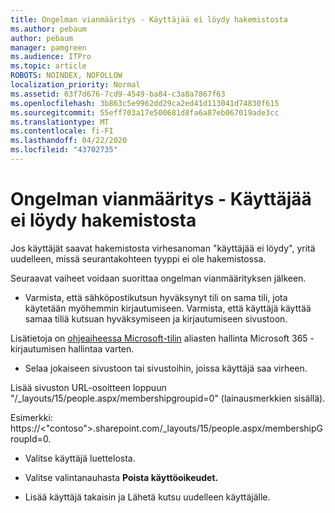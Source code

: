 ```yaml
---
title: Ongelman vianmääritys - Käyttäjää ei löydy hakemistosta
ms.author: pebaum
author: pebaum
manager: pamgreen
ms.audience: ITPro
ms.topic: article
ROBOTS: NOINDEX, NOFOLLOW
localization_priority: Normal
ms.assetid: 63f7d676-7cd9-4549-ba84-c3a8a7867f63
ms.openlocfilehash: 3b863c5e9962dd29ca2ed41d113041d74830f615
ms.sourcegitcommit: 55eff703a17e500681d8fa6a87eb067019ade3cc
ms.translationtype: MT
ms.contentlocale: fi-FI
ms.lasthandoff: 04/22/2020
ms.locfileid: "43702735"
---
```

# <a name="troubleshoot-issue---user-not-found-in-directory"></a>Ongelman vianmääritys - Käyttäjää ei löydy hakemistosta

Jos käyttäjät saavat hakemistosta virhesanoman "käyttäjää ei löydy", yritä uudelleen, missä seurantakohteen tyyppi ei ole hakemistossa.

Seuraavat vaiheet voidaan suorittaa ongelman vianmäärityksen jälkeen.

- Varmista, että sähköpostikutsun hyväksynyt tili on sama tili, jota käytetään myöhemmin kirjautumiseen. Varmista, että käyttäjä käyttää samaa tiliä kutsuan hyväksymiseen ja kirjautumiseen sivustoon. 

Lisätietoja on [ohjeaiheessa Microsoft-tilin</a> aliasten hallinta Microsoft 365 -kirjautumisen hallintaa varten](https://support.microsoft.com/help/12407/microsoft-account-how-to-manage-aliases). 

- Selaa jokaiseen sivustoon tai sivustoihin, joissa käyttäjä saa virheen. 

Lisää sivuston URL-osoitteen loppuun "/_layouts/15/people.aspx/membershipgroupid=0" (lainausmerkkien sisällä). 

Esimerkki: https://<"contoso">.sharepoint.com/_layouts/15/people.aspx/membershipGroupId=0.

- Valitse käyttäjä luettelosta.

- Valitse valintanauhasta **Poista käyttöoikeudet.** 
-  Lisää käyttäjä takaisin ja Lähetä kutsu uudelleen käyttäjälle.

